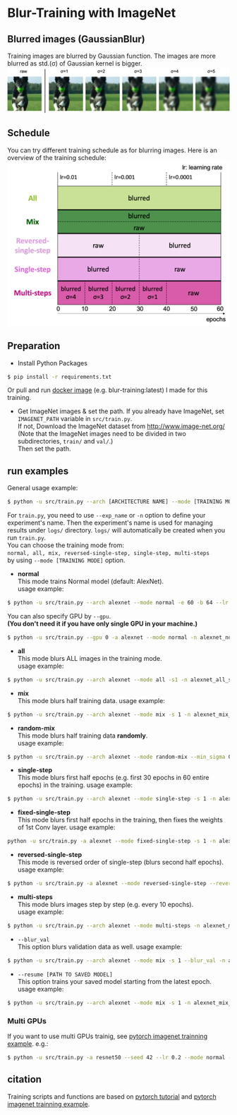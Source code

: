 # Blur-Training with ImageNet 


## Blurred images (GaussianBlur)
Training images are blurred by Gaussian function. The images are more blurred as std.(σ) of Gaussian kernel is bigger.
![blurred-images](./figures/blurred_images.png)


## Schedule
You can try different training schedule as for blurring images. Here is an overview of the training schedule:
![schedule](./figures/schedule.png)


## Preparation
- Install Python Packages  
```bash
$ pip install -r requirements.txt
```
Or pull and run [docker image][docker-blur-training] (e.g. blur-training:latest) I made for this training.  
- Get ImageNet images & set the path. If you already have ImageNet, set `IMAGENET_PATH` variable in `src/train.py`.  
If not, Download the ImageNet dataset from http://www.image-net.org/  
    (Note that the ImageNet images need to be divided in two subdirectories, ``train/`` and ``val/``.)  
    Then set the path.
    
    
## run examples
General usage example:
```bash
$ python -u src/train.py --arch [ARCHITECTURE NAME] --mode [TRAINING MODE] -n [EXPERIMENT NAME] 
```  

For `train.py`, you need to use `--exp_name` or `-n` option to define your experiment's name. 
Then the experiment's name is used for managing results under `logs/` directory.
`logs/` will automatically be created when you run `train.py`.   
You can choose the training mode from:   
`normal, all, mix, reversed-single-step, single-step, multi-steps`  
by using `--mode [TRAINING MODE]` option.

- **normal**  
This mode trains Normal model (default: AlexNet).  
usage example:  
```bash
$ python -u src/train.py --arch alexnet --mode normal -e 60 -b 64 --lr 0.01 -n alexnet_normal
```
You can also specify GPU by `--gpu`.  
**(You don't need it if you have only single GPU in your machine.)**
```bash
$ python -u src/train.py --gpu 0 -a alexnet --mode normal -n alexnet_normal
```

- **all**  
This mode blurs ALL images in the training mode.  
usage example:  
```bash
$ python -u src/train.py --arch alexnet --mode all -s1 -n alexnet_all_s1
```

- **mix**    
This mode blurs half training data.
usage example:  
```bash
$ python -u src/train.py --arch alexnet --mode mix -s 1 -n alexnet_mix_s1
```

- **random-mix** <br>
This mode blurs half training data **randomly**. <br>
usage example:
```bash
$ python -u src/train.py --arch alexnet --mode random-mix --min_sigma 0 --max_sigma 5 -n alexnet_random-mix_s0-5
```

- **single-step**    
This mode blurs first half epochs (e.g. first 30 epochs in 60 entire epochs) in the training.
usage example:  
```bash
$ python -u src/train.py --arch alexnet --mode single-step -s 1 -n alexnet_single-step_s1
```

- **fixed-single-step**    
This mode blurs first half epochs in the training, then fixes the weights of 1st Conv layer.
usage example:  
```bash
python -u src/train.py -a alexnet --mode fixed-single-step -s 1 -n alexnet_fixed-single-step_s1
```

- **reversed-single-step**    
This mode is reversed order of single-step (blurs second half epochs).
usage example:  
```bash
$ python -u src/train.py -a alexnet --mode reversed-single-step --reverse_sigma 1 -n alexnet_reversed-single-step_s1
```

- **multi-steps**  
This mode blurs images step by step (e.g. every 10 epochs).  
usage example:  
```bash
$ python -u src/train.py --arch alexnet --mode multi-steps -n alexnet_multi-steps
```

- `--blur_val`   
This option blurs validation data as well. 
usage example:  
```bash
$ python -u src/train.py --arch alexnet --mode mix -s 1 --blur_val -n alexnet_mix_lur-val_s1
```

- `--resume [PATH TO SAVED MODEL]`   
This option trains your saved model starting from the latest epoch.  
usage example:  
```bash
$ python -u src/train.py --arch alexnet --mode mix -s 1 -n alexnet_mix_s1 --resume ../logs/models/alexnet_mix_s1/checkpoint.pth.tar 
```

### Multi GPUs
If you want to use multi GPUs trainig, see [pytorch imagenet trainning example][pytorch-imagenet].
e.g.:
```bash 
$ python -u src/train.py -a resnet50 --seed 42 --lr 0.2 --mode normal --epochs 60 -b 512 --dist_url 'tcp://127.0.0.1:10000' --dist_backend 'nccl' --multiprocessing_distributed --world_size 1 --rank 0 -n resnet50_normal_b512
```

## citation
Training scripts and functions are based on [pytorch tutorial][pytorch-tutorial] and [pytorch imagenet trainning example][pytorch-imagenet].



[pytorch-tutorial]:https://github.com/pytorch/tutorials/blob/master/beginner_source/blitz/cifar10_tutorial.py
[pytorch-imagenet]:https://github.com/pytorch/examples/blob/master/imagenet
[docker-blur-training]:https://hub.docker.com/r/sousquared/blur-training

